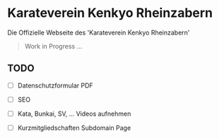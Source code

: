 # Karateverein Kenkyo Rheinzabern

Die Offizielle Webseite des 'Karateverein Kenkyo Rheinzabern'

> Work in Progress ...

## TODO

- [ ] Datenschutzformular PDF
- [ ] SEO
- [ ] Kata, Bunkai, SV, ... Videos aufnehmen
- [ ] Kurzmitgliedschaften Subdomain Page

